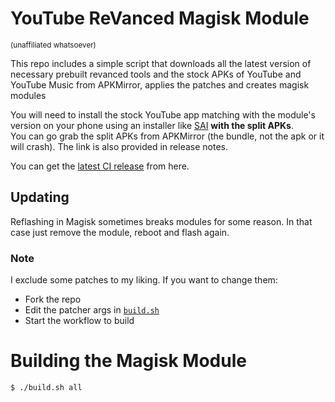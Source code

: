 # YouTube ReVanced Magisk Module

<sub>(unaffiliated whatsoever)<sub>

This repo includes a simple script that downloads all the latest version of necessary prebuilt revanced tools and the stock APKs of YouTube and YouTube Music from APKMirror, applies the patches and creates magisk modules

You will need to install the stock YouTube app matching with the module's version on your phone using an installer like [SAI](https://play.google.com/store/apps/details?id=com.aefyr.sai&hl=tr&gl=US) **with the split APKs**.  
You can go grab the split APKs from APKMirror (the bundle, not the apk or it will crash). The link is also provided in release notes.

You can get the [latest CI release](https://github.com/j-hc/revanced-magisk-module/releases) from here.

## Updating
Reflashing in Magisk sometimes breaks modules for some reason. In that case just remove the module, reboot and flash again.

### Note
I exclude some patches to my liking. If you want to change them:  
 * Fork the repo
 * Edit the patcher args in [`build.sh`](./build.sh)
 * Start the workflow to build

# Building the Magisk Module

```bash
$ ./build.sh all
```
